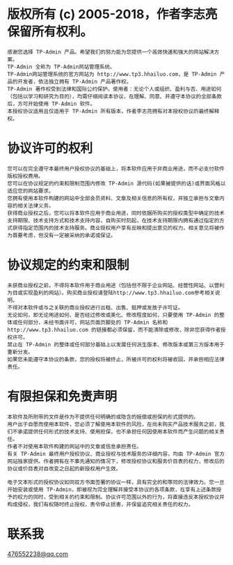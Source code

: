 # 版权所有 (c) 2005-2018，作者李志亮保留所有权利。

    感谢您选择 TP-Admin 产品。希望我们的努力能为您提供一个高效快速和强大的网站解决方案。
    TP-Admin 全称为 TP-Admin网站管理系统。
    TP-Admin网站管理系统的官方网站为 http://www.tp3.hhailuo.com，是 TP-Admin 产品的开发者，依法独立拥有 TP-Admin 产品著作权。
    TP-Admin 著作权受到法律和国际公约保护。使用者：无论个人或组织、盈利与否、用途如何（包括以学习和研究为目的），均需仔细阅读本协议，在理解、同意、并遵守本协议的全部条款后，方可开始使用 TP-Admin 软件。
    本授权协议适用且仅适用于 TP-Admin 所有版本，作者李志亮拥有对本授权协议的最终解释权。

# 协议许可的权利

    您可以在完全遵守本最终用户授权协议的基础上，将本软件应用于非商业用途，而不必支付软件版权授权费用。
    您可以在协议规定的约束和限制范围内修改 TP-Admin 源代码(如果被提供的话)或界面风格以适应您的网站要求。
    您拥有使用本软件构建的网站中全部会员资料、文章及相关信息的所有权，并独立承担与文章内容的相关法律义务。
    获得商业授权之后，您可以将本软件应用于商业用途，同时依据所购买的授权类型中确定的技术支持期限、技术支持方式和技术支持内容，自购买时刻起，在技术支持期限内拥有通过指定的方式获得指定范围内的技术支持服务。商业授权用户享有反映和提出意见的权力，相关意见将被作为首要考虑，但没有一定被采纳的承诺或保证。

# 协议规定的约束和限制

    未获商业授权之前，不得将本软件用于商业用途（包括但不限于企业网站、经营性网站、以营利为目或实现盈利的网站）。购买商业授权请登陆http://www.tp3.hhailuo.com参考相关说明。
    不得对本软件或与之关联的商业授权进行出租、出售、抵押或发放子许可证。
    无论如何，即无论用途如何、是否经过修改或美化、修改程度如何，只要使用 TP-Admin 的整体或任何部分，未经书面许可，网站页面页脚处的 TP-Admin 名称和 http://www.tp3.hhailuo.com 的链接都必须保留，而不能清除或修改，除非您获得作者授权许可。
    禁止在 TP-Admin 的整体或任何部分基础上以发展任何派生版本、修改版本或第三方版本用于重新分发。
    如果您未能遵守本协议的条款，您的授权将被终止，所被许可的权利将被收回，并承担相应法律责任。

# 有限担保和免责声明

    本软件及所附带的文件是作为不提供任何明确的或隐含的赔偿或担保的形式提供的。
    用户出于自愿而使用本软件，您必须了解使用本软件的风险，在尚未购买产品技术服务之前，我们不承诺提供任何形式的技术支持、使用担保，也不承担任何因使用本软件而产生问题的相关责任。
    作者不对使用本软件构建的网站中的文章或信息承担责任。
    有关 TP-Admin 最终用户授权协议、商业授权与技术服务的详细内容，均由 TP-Admin 官方网站独家提供。作者拥有在不事先通知的情况下，修改授权协议和服务价目表的权力，修改后的协议或价目表对自改变之日起的新授权用户生效。

    电子文本形式的授权协议如同双方书面签署的协议一样，具有完全的和等同的法律效力。您一旦开始安装或使用 TP-Admin，即被视为完全理解并接受本协议的各项条款，在享有上述条款授予的权力的同时，受到相关的约束和限制。协议许可范围以外的行为，将直接违反本授权协议并构成侵权，我们有权随时终止授权，责令停止损害，并保留追究相关责任的权力。

# 联系我

<476552238@qq.com>
